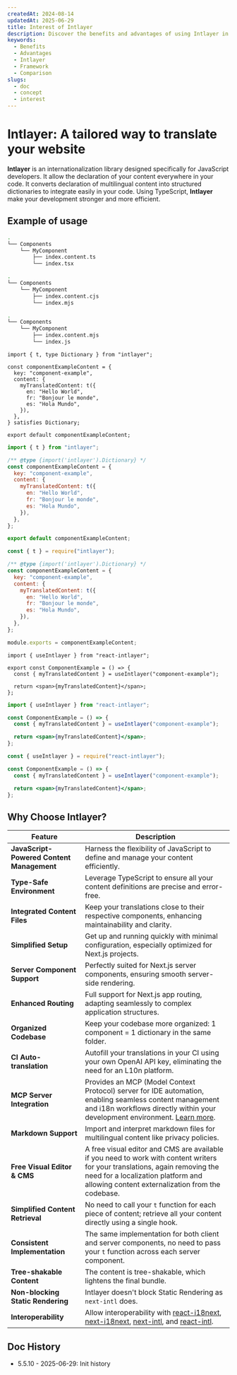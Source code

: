 ```yaml
---
createdAt: 2024-08-14
updatedAt: 2025-06-29
title: Interest of Intlayer
description: Discover the benefits and advantages of using Intlayer in your projects. Understand why Intlayer stands out among other frameworks.
keywords:
  - Benefits
  - Advantages
  - Intlayer
  - Framework
  - Comparison
slugs:
  - doc
  - concept
  - interest
---
```


# Intlayer: A tailored way to translate your website

**Intlayer** is an internationalization library designed specifically for JavaScript developers. It allow the declaration of your content everywhere in your code. It converts declaration of multilingual content into structured dictionaries to integrate easily in your code. Using TypeScript, **Intlayer** make your development stronger and more efficient.

## Example of usage

```bash codeFormat="typescript"
.
└── Components
    └── MyComponent
        ├── index.content.ts
        └── index.tsx
```

```bash codeFormat="commonjs"
.
└── Components
    └── MyComponent
        ├── index.content.cjs
        └── index.mjs
```

```bash codeFormat="esm"
.
└── Components
    └── MyComponent
        ├── index.content.mjs
        └── index.js
```

```tsx fileName="./Components/MyComponent/index.content.ts" codeFormat="typescript"
import { t, type Dictionary } from "intlayer";

const componentExampleContent = {
  key: "component-example",
  content: {
    myTranslatedContent: t({
      en: "Hello World",
      fr: "Bonjour le monde",
      es: "Hola Mundo",
    }),
  },
} satisfies Dictionary;

export default componentExampleContent;
```

```jsx fileName="./Components/MyComponent/index.mjx" codeFormat="esm"
import { t } from "intlayer";

/** @type {import('intlayer').Dictionary} */
const componentExampleContent = {
  key: "component-example",
  content: {
    myTranslatedContent: t({
      en: "Hello World",
      fr: "Bonjour le monde",
      es: "Hola Mundo",
    }),
  },
};

export default componentExampleContent;
```

```jsx fileName="./Components/MyComponent/index.csx" codeFormat="commonjs"
const { t } = require("intlayer");

/** @type {import('intlayer').Dictionary} */
const componentExampleContent = {
  key: "component-example",
  content: {
    myTranslatedContent: t({
      en: "Hello World",
      fr: "Bonjour le monde",
      es: "Hola Mundo",
    }),
  },
};

module.exports = componentExampleContent;
```

```tsx fileName="./Components/MyComponent/index.tsx" codeFormat="typescript"
import { useIntlayer } from "react-intlayer";

export const ComponentExample = () => {
  const { myTranslatedContent } = useIntlayer("component-example");

  return <span>{myTranslatedContent}</span>;
};
```

```jsx fileName="./Components/MyComponent/index.mjx" codeFormat="esm"
import { useIntlayer } from "react-intlayer";

const ComponentExample = () => {
  const { myTranslatedContent } = useIntlayer("component-example");

  return <span>{myTranslatedContent}</span>;
};
```

```jsx fileName="./Components/MyComponent/index.csx" codeFormat="commonjs"
const { useIntlayer } = require("react-intlayer");

const ComponentExample = () => {
  const { myTranslatedContent } = useIntlayer("component-example");

  return <span>{myTranslatedContent}</span>;
};
```

## Why Choose Intlayer?

| Feature                                   | Description                                                                                                                                                                                                                                                                                                                                                                                                                                                                 |
| ----------------------------------------- | --------------------------------------------------------------------------------------------------------------------------------------------------------------------------------------------------------------------------------------------------------------------------------------------------------------------------------------------------------------------------------------------------------------------------------------------------------------------------- |
| **JavaScript-Powered Content Management** | Harness the flexibility of JavaScript to define and manage your content efficiently.                                                                                                                                                                                                                                                                                                                                                                                        |
| **Type-Safe Environment**                 | Leverage TypeScript to ensure all your content definitions are precise and error-free.                                                                                                                                                                                                                                                                                                                                                                                      |
| **Integrated Content Files**              | Keep your translations close to their respective components, enhancing maintainability and clarity.                                                                                                                                                                                                                                                                                                                                                                         |
| **Simplified Setup**                      | Get up and running quickly with minimal configuration, especially optimized for Next.js projects.                                                                                                                                                                                                                                                                                                                                                                           |
| **Server Component Support**              | Perfectly suited for Next.js server components, ensuring smooth server-side rendering.                                                                                                                                                                                                                                                                                                                                                                                      |
| **Enhanced Routing**                      | Full support for Next.js app routing, adapting seamlessly to complex application structures.                                                                                                                                                                                                                                                                                                                                                                                |
| **Organized Codebase**                    | Keep your codebase more organized: 1 component = 1 dictionary in the same folder.                                                                                                                                                                                                                                                                                                                                                                                           |
| **CI Auto-translation**                   | Autofill your translations in your CI using your own OpenAI API key, eliminating the need for an L10n platform.                                                                                                                                                                                                                                                                                                                                                             |
| **MCP Server Integration**                | Provides an MCP (Model Context Protocol) server for IDE automation, enabling seamless content management and i18n workflows directly within your development environment. [Learn more](https://github.com/aymericzip/intlayer/blob/main/docs/docs/en/mcp_server.md).                                                                                                                                                                                                        |
| **Markdown Support**                      | Import and interpret markdown files for multilingual content like privacy policies.                                                                                                                                                                                                                                                                                                                                                                                         |
| **Free Visual Editor & CMS**              | A free visual editor and CMS are available if you need to work with content writers for your translations, again removing the need for a localization platform and allowing content externalization from the codebase.                                                                                                                                                                                                                                                      |
| **Simplified Content Retrieval**          | No need to call your `t` function for each piece of content; retrieve all your content directly using a single hook.                                                                                                                                                                                                                                                                                                                                                        |
| **Consistent Implementation**             | The same implementation for both client and server components, no need to pass your `t` function across each server component.                                                                                                                                                                                                                                                                                                                                              |
| **Tree-shakable Content**                 | The content is tree-shakable, which lightens the final bundle.                                                                                                                                                                                                                                                                                                                                                                                                              |
| **Non-blocking Static Rendering**         | Intlayer doesn't block Static Rendering as `next-intl` does.                                                                                                                                                                                                                                                                                                                                                                                                                |
| **Interoperability**                      | Allow interoperability with [react-i18next](https://github.com/aymericzip/intlayer/blob/main/docs/docs/en/intlayer_with_react-i18next.md), [next-i18next](https://github.com/aymericzip/intlayer/blob/main/docs/docs/en/intlayer_with_next-i18next.md), [next-intl](https://github.com/aymericzip/intlayer/blob/main/docs/docs/en/intlayer_with_next-intl.md), and [react-intl](https://github.com/aymericzip/intlayer/blob/main/docs/docs/en/intlayer_with_react-intl.md). |

## Doc History

- 5.5.10 - 2025-06-29: Init history

